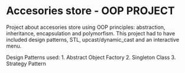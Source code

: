 # Accesories store - OOP PROJECT

Project about accesories store using OOP principles: abstraction, inheritance, encapsulation and polymorfism. 
This project had to have included design patterns, STL, upcast/dynamic_cast and an interactive menu.

Design Patterns used:
      1. Abstract Object Factory
      2. Singleton Class
      3. Strategy Pattern
      


